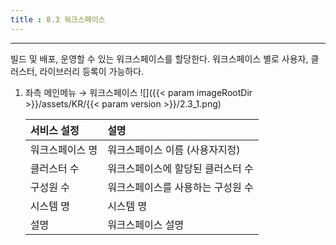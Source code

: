 ```yaml
---
title : 8.3 워크스페이스
---
```


---
빌드 및 배포, 운영할 수 있는 워크스페이스를 할당한다. 워크스페이스 별로 사용자, 클러스터, 라이브러리 등록이 가능하다.

1. 좌측 메인메뉴 → 워크스페이스
    ![]({{< param imageRootDir >}}/assets/KR/{{< param version >}}/2.3_1.png)

    | **서비스 설정** | **설명** |
    | :--------- | :------------- |
    | 워크스페이스 명 | 워크스페이스 이름 \(사용자지정\) |
    | 클러스터 수 | 워크스페이스에 할당된 클러스터 수 |
    | 구성원 수 | 워크스페이스를 사용하는 구성원 수 |
    | 시스템 명 | 시스템 명 |
    | 설명 | 워크스페이스 설명 |
